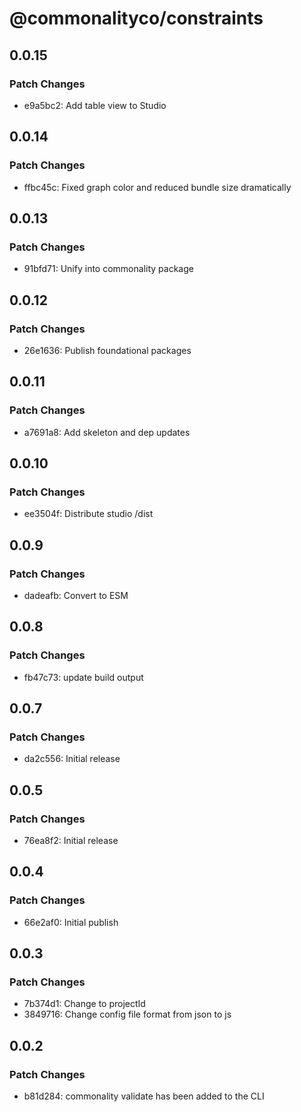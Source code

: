 # @commonalityco/constraints

## 0.0.15

### Patch Changes

- e9a5bc2: Add table view to Studio

## 0.0.14

### Patch Changes

- ffbc45c: Fixed graph color and reduced bundle size dramatically

## 0.0.13

### Patch Changes

- 91bfd71: Unify into commonality package

## 0.0.12

### Patch Changes

- 26e1636: Publish foundational packages

## 0.0.11

### Patch Changes

- a7691a8: Add skeleton and dep updates

## 0.0.10

### Patch Changes

- ee3504f: Distribute studio /dist

## 0.0.9

### Patch Changes

- dadeafb: Convert to ESM

## 0.0.8

### Patch Changes

- fb47c73: update build output

## 0.0.7

### Patch Changes

- da2c556: Initial release

## 0.0.5

### Patch Changes

- 76ea8f2: Initial release

## 0.0.4

### Patch Changes

- 66e2af0: Initial publish

## 0.0.3

### Patch Changes

- 7b374d1: Change to projectId
- 3849716: Change config file format from json to js

## 0.0.2

### Patch Changes

- b81d284: commonality validate has been added to the CLI
